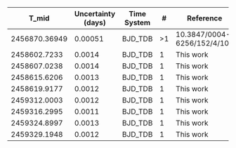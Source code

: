 |T_mid|Uncertainty (days)           |Time System|#                                            |Reference                           |
|-----|-----------------------------|-----------|---------------------------------------------|------------------------------------|
|2456870.36949|0.00051                      |BJD_TDB    |>1                                           |10.3847/0004-6256/152/4/108         |
|2458602.7233|0.0014                       |BJD_TDB    |1                                            |This work                           |
|2458607.0238|0.0014                       |BJD_TDB    |1                                            |This work                           |
|2458615.6206|0.0013                       |BJD_TDB    |1                                            |This work                           |
|2458619.9177|0.0012                       |BJD_TDB    |1                                            |This work                           |
|2459312.0003|0.0012                       |BJD_TDB    |1                                            |This work                           |
|2459316.2995|0.0011                       |BJD_TDB    |1                                            |This work                           |
|2459324.8997|0.0013                       |BJD_TDB    |1                                            |This work                           |
|2459329.1948|0.0012                       |BJD_TDB    |1                                            |This work                           |
